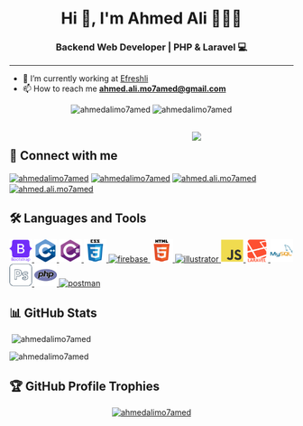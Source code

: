 <h1 align="center">Hi 👋, I'm Ahmed Ali 👨🏻‍💻</h1>
<h3 align="center">Backend Web Developer | PHP & Laravel 💻</h3>
<hr>

- 🔭 I’m currently working at [Efreshli](https://icon-creations.com)
- 📫 How to reach me **ahmed.ali.mo7amed@gmail.com**

<p align="center">
    <img src="https://komarev.com/ghpvc/?username=ahmedalimo7amed&label=Profile%20views&color=00AEFF&style=flat" alt="ahmedalimo7amed" height="40" width="230" />
    <img src="https://img.shields.io/github/followers/ahmedalimo7amed?label=Followers&color=00AEFF&style=flat" alt="ahmedalimo7amed" height="40" width="150" />
</p>
<br>

<img align="right" src="https://user-images.githubusercontent.com/63050133/156676671-d5b2e362-97d4-4404-9447-dd71ddfea82f.gif" width = 180px/>

## 📩 Connect with me
<p align="left">
  <a href="https://twitter.com/ahmedalimo7amed" target="blank"><img align="center" src="https://raw.githubusercontent.com/rahuldkjain/github-profile-readme-generator/master/src/images/icons/Social/twitter.svg" alt="ahmedalimo7amed" height="30" width="40" /></a>
  <a href="https://linkedin.com/in/ahmedalimo7amed" target="blank"><img align="center" src="https://raw.githubusercontent.com/rahuldkjain/github-profile-readme-generator/master/src/images/icons/Social/linked-in-alt.svg" alt="ahmedalimo7amed" height="30" width="40" /></a>
  <a href="https://fb.com/ahmed.ali.mo7amed" target="blank"><img align="center" src="https://raw.githubusercontent.com/rahuldkjain/github-profile-readme-generator/master/src/images/icons/Social/facebook.svg" alt="ahmed.ali.mo7amed" height="30" width="40" /></a>
  <a href="https://instagram.com/ahmed.ali.mo7amed" target="blank"><img align="center" src="https://raw.githubusercontent.com/rahuldkjain/github-profile-readme-generator/master/src/images/icons/Social/instagram.svg" alt="ahmed.ali.mo7amed" height="30" width="40" /></a>
</p>

## 🛠 Languages and Tools
<p align="left"> <a href="https://getbootstrap.com" target="_blank" rel="noreferrer"> <img src="https://raw.githubusercontent.com/devicons/devicon/master/icons/bootstrap/bootstrap-plain-wordmark.svg" alt="bootstrap" width="40" height="40"/> </a> <a href="https://www.w3schools.com/cpp/" target="_blank" rel="noreferrer"> <img src="https://raw.githubusercontent.com/devicons/devicon/master/icons/cplusplus/cplusplus-original.svg" alt="cplusplus" width="40" height="40"/> </a> <a href="https://www.w3schools.com/cs/" target="_blank" rel="noreferrer"> <img src="https://raw.githubusercontent.com/devicons/devicon/master/icons/csharp/csharp-original.svg" alt="csharp" width="40" height="40"/> </a> <a href="https://www.w3schools.com/css/" target="_blank" rel="noreferrer"> <img src="https://raw.githubusercontent.com/devicons/devicon/master/icons/css3/css3-original-wordmark.svg" alt="css3" width="40" height="40"/> </a> <a href="https://firebase.google.com/" target="_blank" rel="noreferrer"> <img src="https://www.vectorlogo.zone/logos/firebase/firebase-icon.svg" alt="firebase" width="40" height="40"/> </a> <a href="https://www.w3.org/html/" target="_blank" rel="noreferrer"> <img src="https://raw.githubusercontent.com/devicons/devicon/master/icons/html5/html5-original-wordmark.svg" alt="html5" width="40" height="40"/> </a> <a href="https://www.adobe.com/in/products/illustrator.html" target="_blank" rel="noreferrer"> <img src="https://www.vectorlogo.zone/logos/adobe_illustrator/adobe_illustrator-icon.svg" alt="illustrator" width="40" height="40"/> </a> <a href="https://developer.mozilla.org/en-US/docs/Web/JavaScript" target="_blank" rel="noreferrer"> <img src="https://raw.githubusercontent.com/devicons/devicon/master/icons/javascript/javascript-original.svg" alt="javascript" width="40" height="40"/> </a> <a href="https://laravel.com/" target="_blank" rel="noreferrer"> <img src="https://raw.githubusercontent.com/devicons/devicon/master/icons/laravel/laravel-plain-wordmark.svg" alt="laravel" width="40" height="40"/> </a> <a href="https://www.mysql.com/" target="_blank" rel="noreferrer"> <img src="https://raw.githubusercontent.com/devicons/devicon/master/icons/mysql/mysql-original-wordmark.svg" alt="mysql" width="40" height="40"/> </a> <a href="https://www.photoshop.com/en" target="_blank" rel="noreferrer"> <img src="https://raw.githubusercontent.com/devicons/devicon/master/icons/photoshop/photoshop-line.svg" alt="photoshop" width="40" height="40"/> </a> <a href="https://www.php.net" target="_blank" rel="noreferrer"> <img src="https://raw.githubusercontent.com/devicons/devicon/master/icons/php/php-original.svg" alt="php" width="40" height="40"/> </a> <a href="https://postman.com" target="_blank" rel="noreferrer"> <img src="https://www.vectorlogo.zone/logos/getpostman/getpostman-icon.svg" alt="postman" width="40" height="40"/> </a> </p>

## 📊 GitHub Stats
<p align="left"> &nbsp;<img  src="https://github-readme-stats.vercel.app/api?username=ahmedalimo7amed&show_icons=true&locale=en&theme=tokyonight" alt="ahmedalimo7amed" /> </p>
<p align="left"> 
    <img  src="https://github-readme-stats.vercel.app/api/top-langs?username=ahmedalimo7amed&show_icons=true&locale=en&layout=compact&theme=radical&hide_border=true" alt="ahmedalimo7amed" /> 
</p>


## 🏆 GitHub Profile Trophies
<p align="center">
 <a href="https://github.com/ryo-ma/github-profile-trophy"><img src="https://github-profile-trophy.vercel.app/?username=ahmedalimo7amed&theme=algolia" alt="ahmedalimo7amed" /></a> 
</p>
